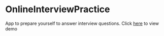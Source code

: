 # OnlineInterviewPractice
App to prepare yourself to answer interview questions. Click [here](https://selftrain-web.000webhostapp.com/) to view demo
